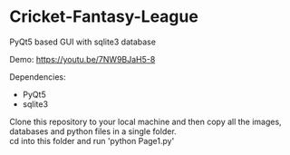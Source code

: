 # Cricket-Fantasy-League
PyQt5 based GUI with sqlite3 database

Demo: https://youtu.be/7NW9BJaH5-8

Dependencies:
* PyQt5
* sqlite3

Clone this repository to your local machine and then copy all the images, databases and python files in a single folder.<br/>
cd into this folder and run 'python Page1.py'
